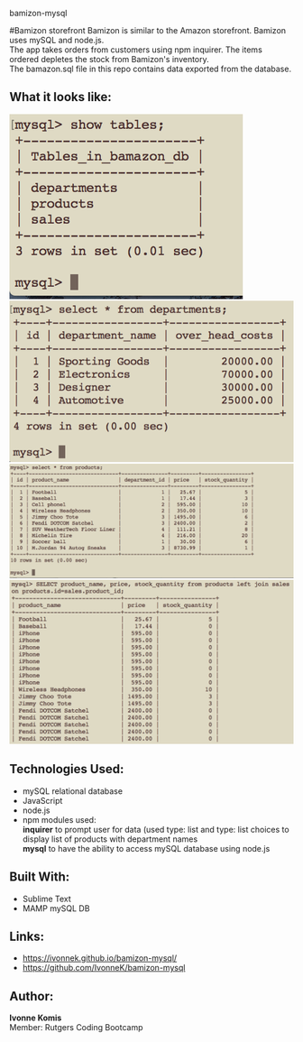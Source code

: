 bamizon-mysql 

#Bamizon storefront
Bamizon is similar to the Amazon storefront. Bamizon uses mySQL and node.js.<br> 
The app takes orders from customers using npm inquirer. The items ordered depletes the stock from Bamizon's inventory.<br>
The bamazon.sql file in this repo contains data exported from the database.<br>

## What it looks like:
![alt text](screenshots/bamazon_db-tables.png "bamazon database tables")
![alt text](screenshots/departments-table.png "departments table")
![alt text](screenshots/products-table.png "products table")
![alt text](screenshots/sales-table.png "sales table")

## Technologies Used: 
- mySQL relational database
- JavaScript 
- node.js 
- npm modules used:<br>
**inquirer** to prompt user for data (used type: list and type: list choices to display list of products with department names<br>
**mysql** to have the ability to access mySQL database using node.js  


## Built With:
* Sublime Text 
* MAMP mySQL DB

## Links: 	
- https://ivonnek.github.io/bamizon-mysql/<br>
- https://github.com/IvonneK/bamizon-mysql

## Author: 
**Ivonne Komis**<br>
Member: Rutgers Coding Bootcamp
